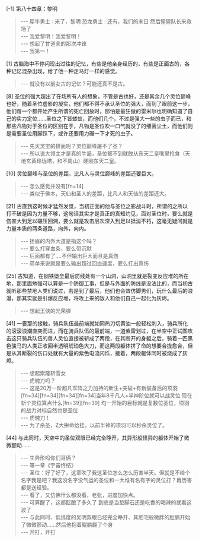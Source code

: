 
[-1] 第八十四章：黎明
>--- 犀牛勇士 : 来了，黎明
恐龙勇士 : 还有，我们的末日
然后猩猩队长来救场了<br>
>--- 我爱黎明！我爱黎明！<br>
>--- 想起了甘道夫的那次冲锋<br>
>--- 我第一！<br>

[1] 古脑海中不停闪现出过往的记忆，有些是他亲身经历的，有些是正面古的，各种记忆混杂出现，给了他一种走马灯一样的感觉。
>--- 就没有以前女古的记忆？可能还真不是古。<br>

[8] 圣位的强大超出了在场所有人的想象，不管是古也好，还是其余几个灵位巅峰也好，随着圣位虚影的凝实，他们都不得不承认圣位的强大，而到了眼前这一步，他们每一个都开始产生所谓的死亡回放时，那怕是最狂傲的雷米尔也明确知道了自己的实力定位……圣位之下皆蝼蚁，而他们几个，不过是强大一些的虫子而已，和那些凡物对于圣位的区别在于，凡物是圣位吹一口气就没了的细菌尘土，而他们则是需要圣位用脚踩下，或许还要用力碾一下才死的虫子。
>--- 先天灵宝的排面呢？灵位巅峰屠不了圣？<br>
>--- 所以说大领主才是真的牛逼，圣位都不到就敢从东天二皇嘴里抢食（天地玄黄玲珑塔，和不周山）硬刚东天二皇。<br>

[10] 灵位巅峰与圣位的差距，比凡人与灵位巅峰的差距还要巨大。
>--- 怎么感觉并没有[fn=14]<br>
>--- 类似于佛本，天仙和圣人的差距，比凡人和天仙的差距还大。<br>

[21] 古直到这时候才猛然发觉，当初正面的他与圣位之影战斗时，所谓的之所以打不破是因为力量不够，这句话其实才是真正的真知灼见，面对圣位时，要么就是伤害大到足以碾压回溯，要么就是攻击层次深入到足以抵消不朽，这毫无疑问就是力量本质的两条道路，向外，向内。
>--- 扬眉的内外大道是指这个吗？<br>
>--- 要么打穿血条，要么带沉默<br>
>--- 后面都有了….不但输出巨大而且是真伤<br>
>--- 简单来说就是要么输出超过回血速度，要么打出真伤<br>

[25] 古知道，在钢铁堡垒最后防线处有一个山洞，山洞里就是裂变反应堆的所在地，那里面勉强可以算是一个防御工事，但是与外面的防线是没法比的，而当初古就听那些禁地人类们说过，若是到了最后，他们也会效仿脚男们，玩什么最后的浪漫，那其实就是引爆反应堆，将攻上来的敌人和他们自己一起化为灰烬。
>--- 想起王侠的光荣弹<br>

[41] 一霎那的接触，骑兵队伍最前端就如同热刀切黄油一般轻松刺入，骑兵所化的滚滚浪潮直突而进，而在骑兵队伍的最前端，一道紫雷划过，在半空中正试图攻击这只骑兵队伍的兽人灵位直接被斩成了两段，在其断开的身躯之后，骑着一匹黑色骏马的人类正收回半透明琥珀色大刀，而这两段躯体拼了命的想要合拢愈合，但是从其断裂的伤口处就有大量的紫色电流闪烁，接着，两段躯体同时被烧成了灰烬。
>--- 想起索隆斩雪女<br>
>--- 虎魄刀吗？<br>
>--- 这是20万一阶超凡军阵之力加持的新生+突破+有新装备后的项羽[fn=34][fn=34][fn=34][fn=34]当年8千凡人+半神阶位就可以战灵位    现在斩个灵位算点什么[fn=39][fn=39] 均一开始的目标就是复数位圣位，项羽的战力对标自然也是圣位<br>
>--- 虎魄刀！<br>
>--- 为了杀圣，Z大拚命给挂，以前半神的项羽可以秒杀灵位了。<br>

[44] 与此同时，天空中的圣位双眼已经完全睁开，其异形般怪异的躯体开始了微微颤动……
>--- 生异形吗你们哥俩？<br>
>--- 等一章《宇宙终结》<br>
>--- 圣位：好了好了，这章吹了我这圣位怎么怎么历害半天。但就是不给个名字我是吧？我这没名字没气运的圣位和一大堆有名有字的灵位打？再历害都是送经验。<br>
>--- 看了，又仿佛什么都没看，老张，进度加快点。<br>
>--- 可算醒了，这都酝酿了多久了
到底是当垫脚石还是吃香的喝辣的就看这波了<br>
>--- 与此同时、低纬度的吴明双眼已经完全睁开、其肥宅般微胖的肚腩开始了微微颤动……然后他抱着鲲鹏翻了个身<br>
>--- 开打，开打<br>
